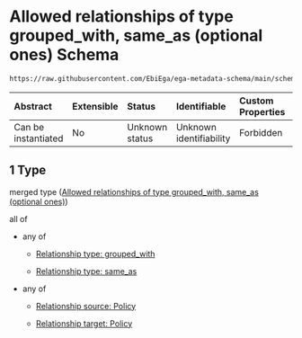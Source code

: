 # Allowed relationships of type grouped\_with, same\_as (optional ones) Schema

```txt
https://raw.githubusercontent.com/EbiEga/ega-metadata-schema/main/schemas/EGA.policy.json#/properties/policy_relationships/items/allOf/1/anyOf/1
```



| Abstract            | Extensible | Status         | Identifiable            | Custom Properties | Additional Properties | Access Restrictions | Defined In                                                                   |
| :------------------ | :--------- | :------------- | :---------------------- | :---------------- | :-------------------- | :------------------ | :--------------------------------------------------------------------------- |
| Can be instantiated | No         | Unknown status | Unknown identifiability | Forbidden         | Allowed               | none                | [EGA.policy.json\*](../../../schemas/EGA.policy.json "open original schema") |

## 1 Type

merged type ([Allowed relationships of type grouped\_with, same\_as (optional ones)](ega-16-properties-policy-relationships-items-allof-relationship-constraints-for-a-policy-anyof-allowed-relationships-of-type-grouped_with-same_as-optional-ones.md))

all of

*   any of

    *   [Relationship type: grouped_with](ega-12-definitions-relationship-type-grouped_with.md "check type definition")

    *   [Relationship type: same_as](ega-12-definitions-relationship-type-same_as.md "check type definition")

*   any of

    *   [Relationship source: Policy](ega-12-definitions-relationship-source-policy.md "check type definition")

    *   [Relationship target: Policy](ega-12-definitions-relationship-target-policy.md "check type definition")
